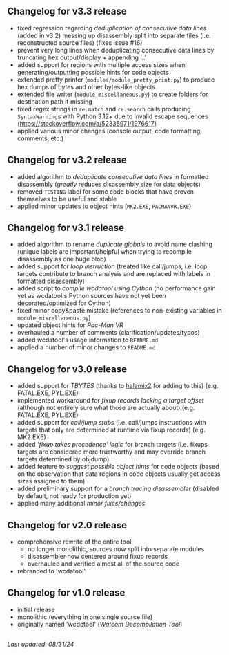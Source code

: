 ## Changelog for v3.3 release

- fixed regression regarding *deduplication of consecutive data lines* (added in v3.2) messing up disassembly split into separate files (i.e. reconstructed source files) (fixes issue #16)
- prevent very long lines when deduplicating consecutive data lines by truncating hex output/display + appending '..'
- added support for regions with multiple access sizes when generating/outputting possible hints for code objects
- extended pretty printer (`modules/module_pretty_print.py`) to produce hex dumps of bytes and other bytes-like objects
- extended file writer (`module_miscellaneous.py`) to create folders for destination path if missing
- fixed regex strings in `re.match` and `re.search` calls producing `SyntaxWarning`s with Python 3.12+ due to invalid escape sequences (https://stackoverflow.com/a/52335971/1976617)
- applied various minor changes (console output, code formatting, comments, etc.)

## Changelog for v3.2 release

- added algorithm to *deduplicate consecutive data lines* in formatted disassembly (*greatly* reduces disassembly size for data objects)
- removed `TESTING` label for some code blocks that have proven themselves to be useful and stable
- applied minor updates to object hints (`MK2.EXE`, `PACMANVR.EXE`)

## Changelog for v3.1 release

- added algorithm to rename *duplicate globals* to avoid name clashing (unique labels are important/helpful when trying to recompile disassembly as one huge blob)
- added support for *loop instruction* (treated like call/jumps, i.e. loop targets contribute to branch analysis and are replaced with labels in formatted disassembly)
- added script to *compile wcdatool using Cython* (no performance gain yet as wcdatool's Python sources have not yet been decorated/optimized for Cython)
- fixed minor copy&paste mistake (references to non-existing variables in `module_miscellaneous.py`)
- updated object hints for *Pac-Man VR*
- overhauled a number of comments (clarification/updates/typos)
- added wcdatool's usage information to `README.md`
- applied a number of minor changes to `README.md`

## Changelog for v3.0 release

- added support for *TBYTES* (thanks to [halamix2](https://github.com/fonic/wcdatool/pull/12) for adding to this) (e.g. FATAL.EXE, PYL.EXE)
- implemented workaround for *fixup records lacking a target offset* (although not entirely sure what those are actually about) (e.g. FATAL.EXE, PYL.EXE)
- added support for *call/jump stubs* (i.e. call/jumps instructions with targets that only are determined at runtime via fixup records) (e.g. MK2.EXE)
- added *'fixup takes precedence' logic* for branch targets (i.e. fixups targets are considered more trustworthy and may override branch targets determined by objdump)
- added feature to *suggest possible object hints* for code objects (based on the observation that data regions in code objects usually get access sizes assigned to them)
- added preliminary support for a *branch tracing disassembler* (disabled by default, not ready for production yet)
- applied many additional *minor fixes/changes*

## Changelog for v2.0 release

- comprehensive rewrite of the entire tool:
  - no longer monolithic, sources now split into separate modules
  - disassembler now centered around fixup records
  - overhauled and verified almost all of the source code
- rebranded to 'wcdatool'

## Changelog for v1.0 release

- initial release
- monolithic (everything in one single source file)
- originally named 'wcdctool' (*Watcom Decompilation Tool*)

##

_Last updated: 08/31/24_
